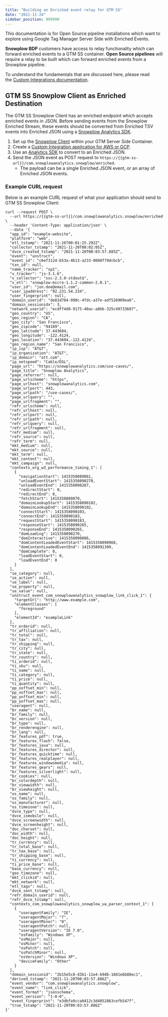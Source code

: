 ```yaml
---
title: "Building an Enriched event relay for GTM SS"
date: "2021-11-24"
sidebar_position: 999990
---
```


This documentation is for Open Source pipeline installations which want to explore using Google Tag Manager Server Side with Enriched Events.

**Snowplow BDP** customers have access to relay functionality which can forward enriched events to a GTM SS container. **Open Source pipelines** will require a relay to be built which can forward enriched events from a Snowplow pipeline.

To understand the fundamentals that are discussed here, please read the [Custom Integrations documentation](/docs/migrated/forwarding-events-to-destinations/supporting-additional-destinations/custom-integrations/).

## GTM SS Snowplow Client as Enriched Destination

The GTM SS Snowplow Client has an enriched endpoint which accepts enriched events in JSON. Before sending events from the Snowplow Enriched Stream, these events should be converted from Enriched TSV events into Enriched JSON using a [Snowplow Analytics SDK](/docs/migrated/modeling-your-data/analytics-sdk/).

1. Set up the [Snowplow Client](/docs/migrated/forwarding-events-to-destinations/supporting-additional-destinations/google-tag-manager-server-side/snowplow-client-for-gtm-ss/) within your GTM Server Side Container.
2. Create a [Custom Integration application for AWS or GCP](/docs/migrated/forwarding-events-to-destinations/supporting-additional-destinations/custom-integrations/).
3. Use an [Analytics SDK](/docs/migrated/modeling-your-data/analytics-sdk/) to convert to an Enriched JSON.
4. Send the JSON event as POST request to `https://{{gtm-ss-url}}/com.snowplowanalytics.snowplow/enriched`.
    - The payload can be a single Enriched JSON event, or an array of Enriched JSON events.

### Example CURL request

Below is an example CURL request of what your application should send to GTM SS Snowplow Client:

```
curl --request POST \
  --url https://{{gtm-ss-url}}/com.snowplowanalytics.snowplow/enriched \
  --header 'Content-Type: application/json' \
  --data '{
  "app_id": "example-website",
  "platform": "web",
  "etl_tstamp": "2021-11-26T00:01:25.292Z",
  "collector_tstamp": "2021-11-20T00:02:05Z",
  "dvce_created_tstamp": "2021-11-20T00:03:57.885Z",
  "event": "unstruct",
  "event_id": "c6ef3124-b53a-4b13-a233-0088f79dcbcb",
  "txn_id": null,
  "name_tracker": "sp1",
  "v_tracker": "js-3.1.6",
  "v_collector": "ssc-2.3.0-stdout$",
  "v_etl": "snowplow-micro-1.1.2-common-2.0.1",
  "user_id": "jon.doe@email.com",
  "user_ipaddress": "92.231.54.234",
  "user_fingerprint": null,
  "domain_userid": "de81d764-990c-4fdc-a37e-adf526909ea6",
  "domain_sessionidx": 3,
  "network_userid": "ecdff4d0-9175-40ac-a8bb-325c49733607",
  "geo_country": "US",
  "geo_region": "CA",
  "geo_city": "San Francisco",
  "geo_zipcode": "94109",
  "geo_latitude": 37.443604,
  "geo_longitude": -122.4124,
  "geo_location": "37.443604,-122.4124",
  "geo_region_name": "San Francisco",
  "ip_isp": "AT&T",
  "ip_organization": "AT&T",
  "ip_domain": "att.com",
  "ip_netspeed": "Cable/DSL",
  "page_url": "https://snowplowanalytics.com/use-cases/",
  "page_title": "Snowplow Analytics",
  "page_referrer": null,
  "page_urlscheme": "https",
  "page_urlhost": "snowplowanalytics.com",
  "page_urlport": 443,
  "page_urlpath": "/use-cases/",
  "page_urlquery": "",
  "page_urlfragment": "",
  "refr_urlscheme": null,
  "refr_urlhost": null,
  "refr_urlport": null,
  "refr_urlpath": null,
  "refr_urlquery": null,
  "refr_urlfragment": null,
  "refr_medium": null,
  "refr_source": null,
  "refr_term": null,
  "mkt_medium": null,
  "mkt_source": null,
  "mkt_term": null,
  "mkt_content": null,
  "mkt_campaign": null,
  "contexts_org_w3_performance_timing_1": [
    {
      "navigationStart": 1415358089861,
      "unloadEventStart": 1415358090270,
      "unloadEventEnd": 1415358090287,
      "redirectStart": 0,
      "redirectEnd": 0,
      "fetchStart": 1415358089870,
      "domainLookupStart": 1415358090102,
      "domainLookupEnd": 1415358090102,
      "connectStart": 1415358090103,
      "connectEnd": 1415358090183,
      "requestStart": 1415358090183,
      "responseStart": 1415358090265,
      "responseEnd": 1415358090265,
      "domLoading": 1415358090270,
      "domInteractive": 1415358090886,
      "domContentLoadedEventStart": 1415358090968,
      "domContentLoadedEventEnd": 1415358091309,
      "domComplete": 0,
      "loadEventStart": 0,
      "loadEventEnd": 0
    }
  ],
  "se_category": null,
  "se_action": null,
  "se_label": null,
  "se_property": null,
  "se_value": null,
  "unstruct_event_com_snowplowanalytics_snowplow_link_click_1": {
    "targetUrl": "http://www.example.com",
    "elementClasses": [
      "foreground"
    ],
    "elementId": "exampleLink"
  },
  "tr_orderid": null,
  "tr_affiliation": null,
  "tr_total": null,
  "tr_tax": null,
  "tr_shipping": null,
  "tr_city": null,
  "tr_state": null,
  "tr_country": null,
  "ti_orderid": null,
  "ti_sku": null,
  "ti_name": null,
  "ti_category": null,
  "ti_price": null,
  "ti_quantity": null,
  "pp_xoffset_min": null,
  "pp_xoffset_max": null,
  "pp_yoffset_min": null,
  "pp_yoffset_max": null,
  "useragent": null,
  "br_name": null,
  "br_family": null,
  "br_version": null,
  "br_type": null,
  "br_renderengine": null,
  "br_lang": null,
  "br_features_pdf": true,
  "br_features_flash": false,
  "br_features_java": null,
  "br_features_director": null,
  "br_features_quicktime": null,
  "br_features_realplayer": null,
  "br_features_windowsmedia": null,
  "br_features_gears": null,
  "br_features_silverlight": null,
  "br_cookies": null,
  "br_colordepth": null,
  "br_viewwidth": null,
  "br_viewheight": null,
  "os_name": null,
  "os_family": null,
  "os_manufacturer": null,
  "os_timezone": null,
  "dvce_type": null,
  "dvce_ismobile": null,
  "dvce_screenwidth": null,
  "dvce_screenheight": null,
  "doc_charset": null,
  "doc_width": null,
  "doc_height": null,
  "tr_currency": null,
  "tr_total_base": null,
  "tr_tax_base": null,
  "tr_shipping_base": null,
  "ti_currency": null,
  "ti_price_base": null,
  "base_currency": null,
  "geo_timezone": null,
  "mkt_clickid": null,
  "mkt_network": null,
  "etl_tags": null,
  "dvce_sent_tstamp": null,
  "refr_domain_userid": null,
  "refr_dvce_tstamp": null,
  "contexts_com_snowplowanalytics_snowplow_ua_parser_context_1": [
    {
      "useragentFamily": "IE",
      "useragentMajor": "7",
      "useragentMinor": "0",
      "useragentPatch": null,
      "useragentVersion": "IE 7.0",
      "osFamily": "Windows XP",
      "osMajor": null,
      "osMinor": null,
      "osPatch": null,
      "osPatchMinor": null,
      "osVersion": "Windows XP",
      "deviceFamily": "Other"
    }
  ],
  "domain_sessionid": "2b15e5c8-d3b1-11e4-b9d6-1681e6b88ec1",
  "derived_tstamp": "2021-11-20T00:03:57.886Z",
  "event_vendor": "com.snowplowanalytics.snowplow",
  "event_name": "link_click",
  "event_format": "jsonschema",
  "event_version": "1-0-0",
  "event_fingerprint": "e3dbfa9cca0412c3d4052863cefb547f",
  "true_tstamp": "2021-11-20T00:03:57.886Z"
}'
```
